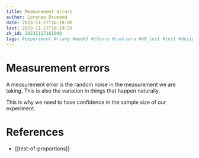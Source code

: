 ```yaml
---
title: Measurement errors
author: Lorenzo Drumond
date: 2023-11-17T16:19:00
last: 2023-11-17T16:19:20
zk_id: 20231117161900
tags: #experiment #rlang #week3 #theory #coursera #AB_test #test #design #statistics #designing_running_and_analyzing_experiments
---
```



# Measurement errors

A measurement error is the random noise in the measurement we are taking. This is also the variation in things
that happen naturally.

This is why we need to have confidence in the sample size of our experiment.

# References
- [[test-of-proportions]]
